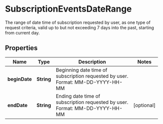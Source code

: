 

# SubscriptionEventsDateRange

The range of date time of subscription requested by user, as one type of request criteria, valid up to but not exceeding 7 days into the past, starting from current day.

## Properties

| Name | Type | Description | Notes |
|------------ | ------------- | ------------- | -------------|
|**beginDate** | **String** | Beginning date time of subscription requested by user. Format: MM-DD-YYYY-HH-MM |  |
|**endDate** | **String** | Ending date time of subscription requested by user. Format: MM-DD-YYYY-HH-MM |  [optional] |



